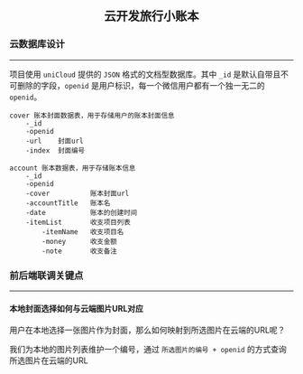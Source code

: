 <h2 align="center">云开发旅行小账本</h2>

### 云数据库设计
***

项目使用 `uniCloud` 提供的 `JSON` 格式的文档型数据库。其中 `_id` 是默认自带且不可删除的字段，`openid` 是用户标识，每一个微信用户都有一个独一无二的 `openid`。

```
cover 账本封面数据表，用于存储用户的账本封面信息
	-_id
	-openid
	-url	封面url
	-index	封面编号
```

```
account 账本数据表，用于存储账本信息
	-_id
	-openid
	-cover			账本封面url
	-accountTitle	账本名
	-date			账本的创建时间
	-itemList		收支项目列表
		-itemName	收支项目名
		-money		收支金额
		-note		收支备注
```

### 前后端联调关键点
***

#### 本地封面选择如何与云端图片URL对应

用户在本地选择一张图片作为封面，那么如何映射到所选图片在云端的URL呢？

我们为本地的图片列表维护一个编号，通过 `所选图片的编号 + openid` 的方式查询所选图片在云端的URL